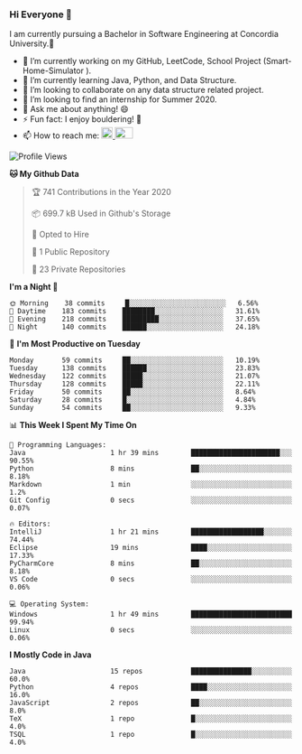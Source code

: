 ### Hi Everyone 👋
I am currently pursuing a Bachelor in Software Engineering at Concordia University.🏫

- 🔭 I’m currently working on my GitHub, LeetCode, School Project (Smart-Home-Simulator ).
- 🌱 I’m currently learning Java, Python, and Data Structure.
- 👯 I’m looking to collaborate on any data structure related project.
- 🤔 I’m looking to find an internship for Summer 2020.
- 💬 Ask me about anything! 😄
- ⚡ Fun fact: I enjoy bouldering! 🧗‍
- 📫 How to reach me: <a href="https://www.linkedin.com/in/siu-tong-ye/" target="_blank"> <img width="20px" width="32" src="https://cdn.jsdelivr.net/npm/simple-icons@v3/icons/linkedin.svg" /> </a> <a href="mailto:SiuTongYe@gmail.com" target="_blank"> <img height="20" width="32" src="https://cdn.jsdelivr.net/npm/simple-icons@v3/icons/gmail.svg" /> </a>

<!--START_SECTION:waka-->
![Profile Views](http://img.shields.io/badge/Profile%20Views-3-blue)

**🐱 My Github Data** 

> 🏆 741 Contributions in the Year 2020
 > 
> 📦 699.7 kB Used in Github's Storage 
 > 
> 💼 Opted to Hire
 > 
> 📜 1 Public Repository 
 > 
> 🔑 23 Private Repositories 

**I'm a Night 🦉** 

```text
🌞 Morning    38 commits     █░░░░░░░░░░░░░░░░░░░░░░░░   6.56% 
🌆 Daytime    183 commits    ████████░░░░░░░░░░░░░░░░░   31.61% 
🌃 Evening    218 commits    █████████░░░░░░░░░░░░░░░░   37.65% 
🌙 Night      140 commits    ██████░░░░░░░░░░░░░░░░░░░   24.18%

```
📅 **I'm Most Productive on Tuesday** 

```text
Monday       59 commits     ██░░░░░░░░░░░░░░░░░░░░░░░   10.19% 
Tuesday      138 commits    ██████░░░░░░░░░░░░░░░░░░░   23.83% 
Wednesday    122 commits    █████░░░░░░░░░░░░░░░░░░░░   21.07% 
Thursday     128 commits    █████░░░░░░░░░░░░░░░░░░░░   22.11% 
Friday       50 commits     ██░░░░░░░░░░░░░░░░░░░░░░░   8.64% 
Saturday     28 commits     █░░░░░░░░░░░░░░░░░░░░░░░░   4.84% 
Sunday       54 commits     ██░░░░░░░░░░░░░░░░░░░░░░░   9.33%

```


📊 **This Week I Spent My Time On** 

```text
💬 Programming Languages: 
Java                     1 hr 39 mins        ██████████████████████░░░   90.55% 
Python                   8 mins              ██░░░░░░░░░░░░░░░░░░░░░░░   8.18% 
Markdown                 1 min               ░░░░░░░░░░░░░░░░░░░░░░░░░   1.2% 
Git Config               0 secs              ░░░░░░░░░░░░░░░░░░░░░░░░░   0.07%

🔥 Editors: 
IntelliJ                 1 hr 21 mins        ██████████████████░░░░░░░   74.44% 
Eclipse                  19 mins             ████░░░░░░░░░░░░░░░░░░░░░   17.33% 
PyCharmCore              8 mins              ██░░░░░░░░░░░░░░░░░░░░░░░   8.18% 
VS Code                  0 secs              ░░░░░░░░░░░░░░░░░░░░░░░░░   0.06%

💻 Operating System: 
Windows                  1 hr 49 mins        █████████████████████████   99.94% 
Linux                    0 secs              ░░░░░░░░░░░░░░░░░░░░░░░░░   0.06%

```

**I Mostly Code in Java** 

```text
Java                     15 repos            ███████████████░░░░░░░░░░   60.0% 
Python                   4 repos             ████░░░░░░░░░░░░░░░░░░░░░   16.0% 
JavaScript               2 repos             ██░░░░░░░░░░░░░░░░░░░░░░░   8.0% 
TeX                      1 repo              █░░░░░░░░░░░░░░░░░░░░░░░░   4.0% 
TSQL                     1 repo              █░░░░░░░░░░░░░░░░░░░░░░░░   4.0%

```



<!--END_SECTION:waka-->
